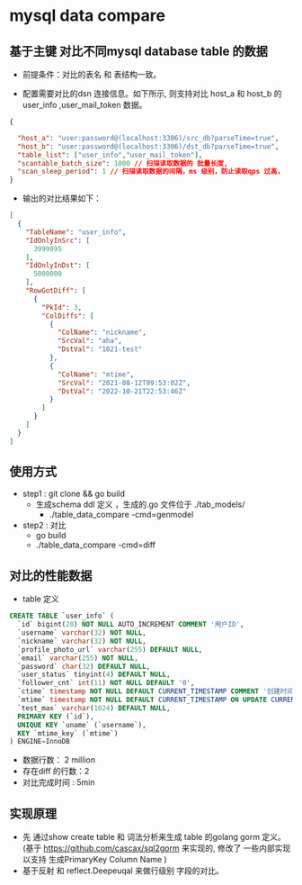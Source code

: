 # mysql data compare

## 基于主键 对比不同mysql database  table 的数据
- 前提条件：对比的表名 和 表结构一致。

- 配置需要对比的dsn 连接信息。如下所示, 则支持对比 host_a 和 host_b 的 user_info ,user_mail_token 数据。


```json
{

  "host_a": "user:password@(localhost:3306)/src_db?parseTime=true",
  "host_b": "user:password@(localhost:3306)/dst_db?parseTime=true",
  "table_list": ["user_info","user_mail_token"],
  "scantable_batch_size": 1000 // 扫描读取数据的 批量长度,
  "scan_sleep_period": 1 // 扫描读取数据的间隔，ms 级别，防止读取qps 过高，
}

```


- 输出的对比结果如下：
```json
[
  {
    "TableName": "user_info",
    "IdOnlyInSrc": [
      3999995
    ],
    "IdOnlyInDst": [
      5000000
    ],
    "RowGotDiff": [
      {
        "PkId": 3,
        "ColDiffs": [
          {
            "ColName": "nickname",
            "SrcVal": "aha",
            "DstVal": "1021-test"
          },
          {
            "ColName": "mtime",
            "SrcVal": "2021-08-12T09:53:02Z",
            "DstVal": "2022-10-21T22:53:46Z"
          }
        ]
      }
    ]
  }
]
```


## 使用方式
- step1 : git clone && go build 
  - 生成schema ddl 定义 ，生成的.go 文件位于 ./tab_models/ 
    - ./table_data_compare -cmd=genmodel 
- step2 : 对比
    - go build 
    - ./table_data_compare -cmd=diff 
    
## 对比的性能数据 
- table 定义
```sql
CREATE TABLE `user_info` (
  `id` bigint(20) NOT NULL AUTO_INCREMENT COMMENT '用户ID',
  `username` varchar(32) NOT NULL,
  `nickname` varchar(32) NOT NULL,
  `profile_photo_url` varchar(255) DEFAULT NULL,
  `email` varchar(255) NOT NULL,
  `password` char(32) DEFAULT NULL,
  `user_status` tinyint(4) DEFAULT NULL,
  `follower_cnt` int(11) NOT NULL DEFAULT '0',
  `ctime` timestamp NOT NULL DEFAULT CURRENT_TIMESTAMP COMMENT '创建时间',
  `mtime` timestamp NOT NULL DEFAULT CURRENT_TIMESTAMP ON UPDATE CURRENT_TIMESTAMP COMMENT '最后修改时间',
  `test_max` varchar(1024) DEFAULT NULL,
  PRIMARY KEY (`id`),
  UNIQUE KEY `uname` (`username`),
  KEY `mtime_key` (`mtime`)
) ENGINE=InnoDB
```
- 数据行数： 2 million 
- 存在diff 的行数：2 
- 对比完成时间 : 5min

## 实现原理
- 先 通过show create table 和 词法分析来生成 table 的golang gorm 定义。(基于 https://github.com/cascax/sql2gorm 来实现的, 修改了 一些内部实现以支持 生成PrimaryKey Column Name
)
- 基于反射 和 reflect.Deepeuqal 来做行级别 字段的对比。




